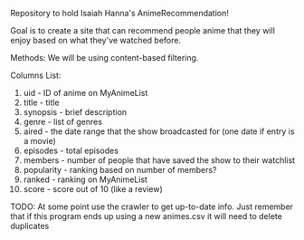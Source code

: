 Repository to hold Isaiah Hanna's AnimeRecommendation!

Goal is to create a site that can recommend people anime that they will enjoy based on what they've watched before.

Methods: We will be using content-based filtering.


Columns List:
1. uid - ID of anime on MyAnimeList
2. title - title
3. synopsis - brief description
4. genre - list of genres
5. aired - the date range that the show broadcasted for (one date if entry is a movie)
6. episodes - total episodes
7. members - number of people that have saved the show to their watchlist
8. popularity - ranking based on number of members?
9. ranked - ranking on MyAnimeList
10. score - score out of 10 (like a review)


TODO: At some point use the crawler to get up-to-date info. Just remember that if this program ends up using a new animes.csv it will need to delete duplicates